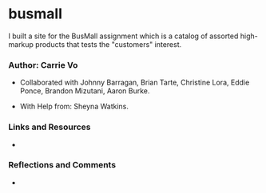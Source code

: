 # busmall

I built a site for the BusMall assignment which is a catalog of assorted high-markup products that tests the "customers" interest.

### Author: Carrie Vo
* Collaborated with Johnny Barragan, Brian Tarte, Christine Lora, Eddie Ponce, Brandon Mizutani, Aaron Burke.

* With Help from: Sheyna Watkins.

### Links and Resources
* 

### Reflections and Comments
* 